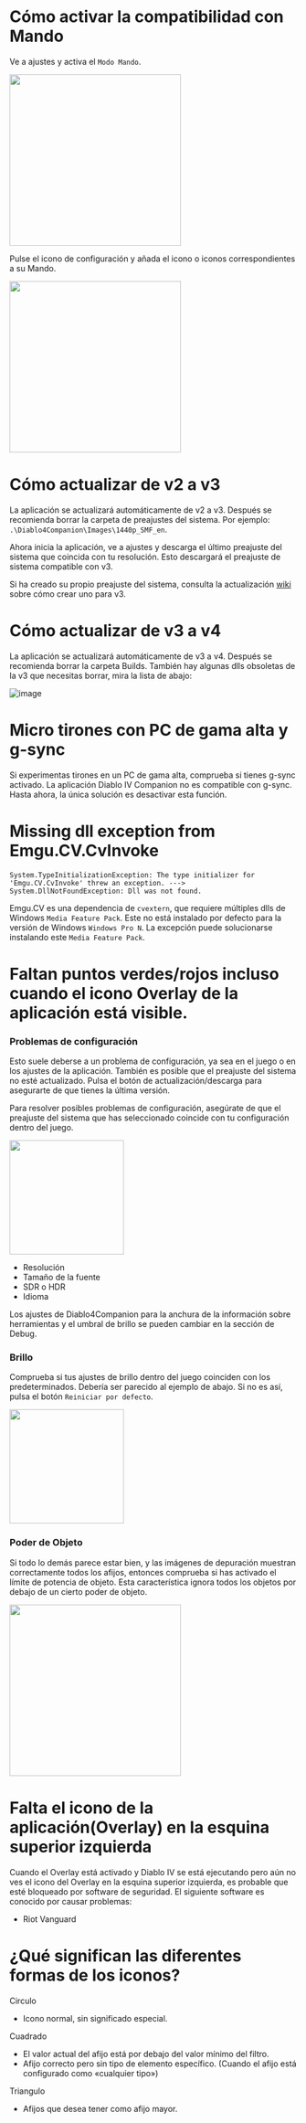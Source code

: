 # Cómo activar la compatibilidad con Mando

Ve a ajustes y activa el `Modo Mando`.

<img src="https://github.com/josdemmers/Diablo4Companion/assets/8627157/385a61ab-fb31-485b-83cf-86d02d352350" height="300">

Pulse el icono de configuración y añada el icono o iconos correspondientes a su Mando.

<img src="https://github.com/josdemmers/Diablo4Companion/assets/8627157/9bc013f7-d385-4f2c-a235-08eaa644901b" height="300">

# Cómo actualizar de v2 a v3

La aplicación se actualizará automáticamente de v2 a v3. Después se recomienda borrar la carpeta de preajustes del sistema.
Por ejemplo: `.\Diablo4Companion\Images\1440p_SMF_en`.

Ahora inicia la aplicación, ve a ajustes y descarga el último preajuste del sistema que coincida con tu resolución. Esto descargará el preajuste de sistema compatible con v3.

Si ha creado su propio preajuste del sistema, consulta la actualización [wiki](https://github.com/josdemmers/Diablo4Companion/wiki/How-to-create-a-new-System-Preset) sobre cómo crear uno para v3.

# Cómo actualizar de v3 a v4

La aplicación se actualizará automáticamente de v3 a v4. Después se recomienda borrar la carpeta Builds.
También hay algunas dlls obsoletas de la v3 que necesitas borrar, mira la lista de abajo:

![image](https://github.com/user-attachments/assets/23542b15-1d4e-46eb-9962-b9b1d0e3f59f)


# Micro tirones con PC de gama alta y g-sync

Si experimentas tirones en un PC de gama alta, comprueba si tienes g-sync activado.
La aplicación Diablo IV Companion no es compatible con g-sync. Hasta ahora, la única solución es desactivar esta función.

# Missing dll exception from Emgu.CV.CvInvoke

`System.TypeInitializationException: The type initializer for 'Emgu.CV.CvInvoke' threw an exception.
 ---> System.DllNotFoundException: Dll was not found.`

Emgu.CV es una dependencia de `cvextern`, que requiere múltiples dlls de Windows `Media Feature Pack`.
Este no está instalado por defecto para la versión de Windows `Windows Pro N`.
La excepción puede solucionarse instalando este `Media Feature Pack`.

# Faltan puntos verdes/rojos incluso cuando el icono Overlay de la aplicación está visible.

### Problemas de configuración

Esto suele deberse a un problema de configuración, ya sea en el juego o en los ajustes de la aplicación. 
También es posible que el preajuste del sistema no esté actualizado. Pulsa el botón de actualización/descarga para asegurarte de que tienes la última versión.

Para resolver posibles problemas de configuración, asegúrate de que el preajuste del sistema que has seleccionado coincide con tu configuración dentro del juego.

<img src="https://github.com/josdemmers/Diablo4Companion/assets/8627157/63be95e9-a95c-4b60-bda8-919f74ced8bd" height="200">

- Resolución
- Tamaño de la fuente
- SDR o HDR
- Idioma

Los ajustes de Diablo4Companion para la anchura de la información sobre herramientas y el umbral de brillo se pueden cambiar en la sección de Debug.

### Brillo

Comprueba si tus ajustes de brillo dentro del juego coinciden con los predeterminados. Debería ser parecido al ejemplo de abajo. Si no es así, pulsa el botón `Reiniciar por defecto`.

<img src="https://github.com/josdemmers/Diablo4Companion/assets/8627157/032e9499-7909-415e-ba32-362dbf053196" height="200">

### Poder de Objeto

Si todo lo demás parece estar bien, y las imágenes de depuración muestran correctamente todos los afijos, entonces comprueba si has activado el límite de potencia de objeto. Esta característica ignora todos los objetos por debajo de un cierto poder de objeto.

<img src="https://github.com/josdemmers/Diablo4Companion/assets/8627157/bf010a39-5a35-45dc-a9a6-0e918c93faae" height="300">

# Falta el icono de la aplicación(Overlay) en la esquina superior izquierda

Cuando el Overlay está activado y Diablo IV se está ejecutando pero aún no ves el icono del Overlay en la esquina superior izquierda, es probable que esté bloqueado por software de seguridad. El siguiente software es conocido por causar problemas:
- Riot Vanguard

# ¿Qué significan las diferentes formas de los iconos?

Circulo
* Icono normal, sin significado especial.

Cuadrado
* El valor actual del afijo está por debajo del valor mínimo del filtro.
* Afijo correcto pero sin tipo de elemento específico. (Cuando el afijo está configurado como «cualquier tipo»)

Triangulo
* Afijos que desea tener como afijo mayor.
